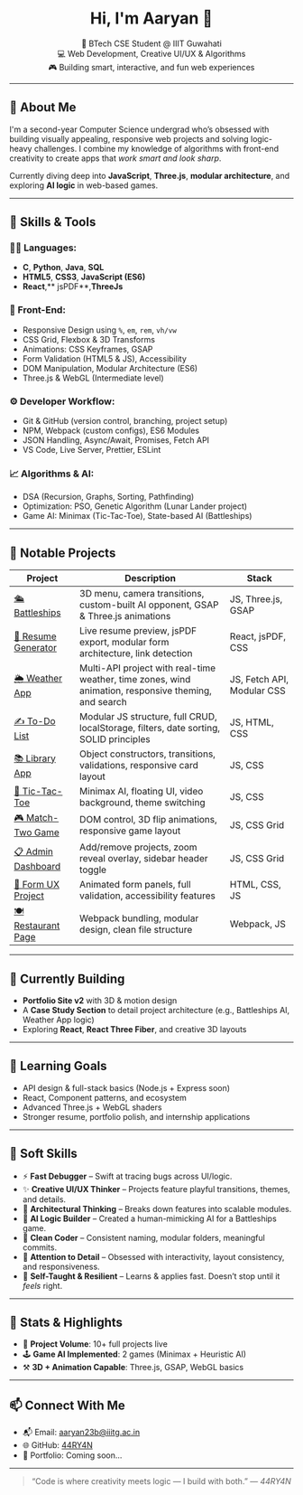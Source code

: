 <h1 align="center">Hi, I'm Aaryan 👋</h1>

<p align="center">
  🧠 BTech CSE Student @ IIIT Guwahati <br/>
  💻 Web Development, Creative UI/UX & Algorithms <br/>
  🎮 Building smart, interactive, and fun web experiences <br/>
</p>

---

## 🚀 About Me

I'm a second-year Computer Science undergrad who’s obsessed with building visually appealing, responsive web projects and solving logic-heavy challenges. I combine my knowledge of algorithms with front-end creativity to create apps that *work smart and look sharp*.

Currently diving deep into **JavaScript**, **Three.js**, **modular architecture**, and exploring **AI logic** in web-based games.

---

## 🧠 Skills & Tools

### 👨‍💻 Languages:
- **C**, **Python**, **Java**, **SQL**
- **HTML5**, **CSS3**, **JavaScript (ES6)**
- **React**,** jsPDF**,**ThreeJs**

### 🎨 Front-End:
- Responsive Design using `%`, `em`, `rem`, `vh/vw`
- CSS Grid, Flexbox & 3D Transforms
- Animations: CSS Keyframes, GSAP
- Form Validation (HTML5 & JS), Accessibility
- DOM Manipulation, Modular Architecture (ES6)
- Three.js & WebGL (Intermediate level)

### ⚙️ Developer Workflow:
- Git & GitHub (version control, branching, project setup)
- NPM, Webpack (custom configs), ES6 Modules
- JSON Handling, Async/Await, Promises, Fetch API
- VS Code, Live Server, Prettier, ESLint

### 📈 Algorithms & AI:
- DSA (Recursion, Graphs, Sorting, Pathfinding)
- Optimization: PSO, Genetic Algorithm (Lunar Lander project)
- Game AI: Minimax (Tic-Tac-Toe), State-based AI (Battleships)

---

## 📁 Notable Projects

| Project | Description | Stack |
|--------|-------------|-------|
| [🛳️ Battleships](https://44ry4n.github.io/battleships/) | 3D menu, camera transitions, custom-built AI opponent, GSAP & Three.js animations | JS, Three.js, GSAP |
| [📄 Resume Generator](https://44ry4n.github.io/resume-generator/) | Live resume preview, jsPDF export, modular form architecture, link detection | React, jsPDF, CSS |
| [🌦️ Weather App](https://44ry4n.github.io/weather-app/) | Multi-API project with real-time weather, time zones, wind animation, responsive theming, and search | JS, Fetch API, Modular CSS |
| [✍️ To-Do List](https://44ry4n.github.io/todo-list/) | Modular JS structure, full CRUD, localStorage, filters, date sorting, SOLID principles | JS, HTML, CSS |
| [📚 Library App](https://44ry4n.github.io/library-app/) | Object constructors, transitions, validations, responsive card layout | JS, CSS |
| [🧠 Tic-Tac-Toe](https://44ry4n.github.io/tic-tac-toe/) | Minimax AI, floating UI, video background, theme switching | JS, CSS |
| [🎮 Match-Two Game](https://44ry4n.github.io/project-match-two/) | DOM control, 3D flip animations, responsive game layout | JS, CSS Grid |
| [📋 Admin Dashboard](https://44ry4n.github.io/admin-dashboard/) | Add/remove projects, zoom reveal overlay, sidebar header toggle | JS, CSS Grid |
| [📩 Form UX Project](https://44ry4n.github.io/project-form/) | Animated form panels, full validation, accessibility features | HTML, CSS, JS |
| [🍽️ Restaurant Page](https://44ry4n.github.io/restaurant-page/) | Webpack bundling, modular design, clean file structure | Webpack, JS |

---

## 🔧 Currently Building

- **Portfolio Site v2** with 3D & motion design
- A **Case Study Section** to detail project architecture (e.g., Battleships AI, Weather App logic)
- Exploring **React**, **React Three Fiber**, and creative 3D layouts

---

## 🌱 Learning Goals

- API design & full-stack basics (Node.js + Express soon)
- React, Component patterns, and ecosystem
- Advanced Three.js + WebGL shaders
- Stronger resume, portfolio polish, and internship applications

---

## 🧠 Soft Skills

- ⚡ **Fast Debugger** – Swift at tracing bugs across UI/logic.
- ✨ **Creative UI/UX Thinker** – Projects feature playful transitions, themes, and details.
- 🧩 **Architectural Thinking** – Breaks down features into scalable modules.
- 🧠 **AI Logic Builder** – Created a human-mimicking AI for a Battleships game.
- 🧼 **Clean Coder** – Consistent naming, modular folders, meaningful commits.
- 🧵 **Attention to Detail** – Obsessed with interactivity, layout consistency, and responsiveness.
- 🧠 **Self-Taught & Resilient** – Learns & applies fast. Doesn’t stop until it *feels* right.

---

## 🧭 Stats & Highlights

- 🧪 **Project Volume**: 10+ full projects live
- 🕹️ **Game AI Implemented**: 2 games (Minimax + Heuristic AI)
- ⚒️ **3D + Animation Capable**: Three.js, GSAP, WebGL basics

---

## 📫 Connect With Me

- 📬 Email: [aaryan23b@iiitg.ac.in](mailto:aaryan23b@iiitg.ac.in)  
- 🌐 GitHub: [44RY4N](https://github.com/44RY4N)  
- 🧠 Portfolio: Coming soon...

---

> “Code is where creativity meets logic — I build with both.” — *44RY4N*
